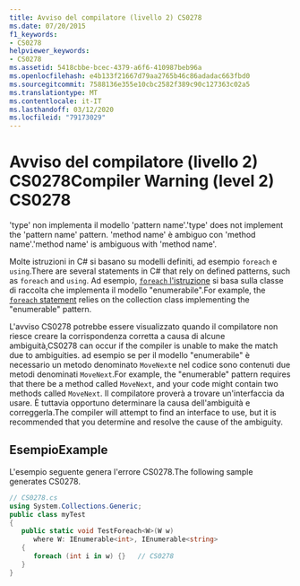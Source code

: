 ```yaml
---
title: Avviso del compilatore (livello 2) CS0278
ms.date: 07/20/2015
f1_keywords:
- CS0278
helpviewer_keywords:
- CS0278
ms.assetid: 5418cbbe-bcec-4379-a6f6-410987beb96a
ms.openlocfilehash: e4b133f21667d79aa2765b46c86adadac663fbd0
ms.sourcegitcommit: 7588136e355e10cbc2582f389c90c127363c02a5
ms.translationtype: MT
ms.contentlocale: it-IT
ms.lasthandoff: 03/12/2020
ms.locfileid: "79173029"
---
```

# <a name="compiler-warning-level-2-cs0278"></a><span data-ttu-id="a7b3e-102">Avviso del compilatore (livello 2) CS0278</span><span class="sxs-lookup"><span data-stu-id="a7b3e-102">Compiler Warning (level 2) CS0278</span></span>
<span data-ttu-id="a7b3e-103">'type' non implementa il modello 'pattern name'.</span><span class="sxs-lookup"><span data-stu-id="a7b3e-103">'type' does not implement the 'pattern name' pattern.</span></span> <span data-ttu-id="a7b3e-104">'method name' è ambiguo con 'method name'.</span><span class="sxs-lookup"><span data-stu-id="a7b3e-104">'method name' is ambiguous with 'method name'.</span></span>  
  
<span data-ttu-id="a7b3e-105">Molte istruzioni in C# si basano su modelli definiti, ad esempio `foreach` e `using`.</span><span class="sxs-lookup"><span data-stu-id="a7b3e-105">There are several statements in C# that rely on defined patterns, such as `foreach` and `using`.</span></span> <span data-ttu-id="a7b3e-106">Ad esempio, [ `foreach` l'istruzione](../language-reference/keywords/foreach-in.md) si basa sulla classe di raccolta che implementa il modello "enumerabile".</span><span class="sxs-lookup"><span data-stu-id="a7b3e-106">For example, the [`foreach` statement](../language-reference/keywords/foreach-in.md) relies on the collection class implementing the "enumerable" pattern.</span></span>
  
<span data-ttu-id="a7b3e-107">L'avviso CS0278 potrebbe essere visualizzato quando il compilatore non riesce creare la corrispondenza corretta a causa di alcune ambiguità,</span><span class="sxs-lookup"><span data-stu-id="a7b3e-107">CS0278 can occur if the compiler is unable to make the match due to ambiguities.</span></span> <span data-ttu-id="a7b3e-108">ad esempio se per il modello "enumerabile" è necessario un metodo denominato `MoveNext`e nel codice sono contenuti due metodi denominati `MoveNext`.</span><span class="sxs-lookup"><span data-stu-id="a7b3e-108">For example, the "enumerable" pattern requires that there be a method called `MoveNext`, and your code might contain two methods called `MoveNext`.</span></span> <span data-ttu-id="a7b3e-109">Il compilatore proverà a trovare un'interfaccia da usare. È tuttavia opportuno determinare la causa dell'ambiguità e correggerla.</span><span class="sxs-lookup"><span data-stu-id="a7b3e-109">The compiler will attempt to find an interface to use, but it is recommended that you determine and resolve the cause of the ambiguity.</span></span>  
  
## <a name="example"></a><span data-ttu-id="a7b3e-110">Esempio</span><span class="sxs-lookup"><span data-stu-id="a7b3e-110">Example</span></span>  
 <span data-ttu-id="a7b3e-111">L'esempio seguente genera l'errore CS0278.</span><span class="sxs-lookup"><span data-stu-id="a7b3e-111">The following sample generates CS0278.</span></span>  
  
```csharp  
// CS0278.cs  
using System.Collections.Generic;  
public class myTest
{  
   public static void TestForeach<W>(W w)
      where W: IEnumerable<int>, IEnumerable<string>  
   {  
      foreach (int i in w) {}   // CS0278  
   }  
}  
```
